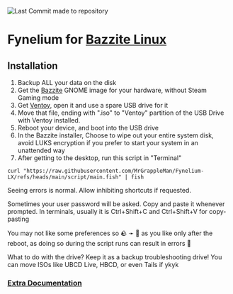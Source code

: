 ![Last Commit made to repository](https://img.shields.io/github/last-commit/MrGrappleMan/Fynelium-LX?style=for-the-badge)

# Fynelium for [Bazzite Linux](https://bazzite.gg/)

## Installation

1. Backup ALL your data on the disk
2. Get the [Bazzite](https://bazzite.gg/#image-picker) GNOME image for your hardware, without Steam Gaming mode
3. Get [Ventoy](https://github.com/ventoy/Ventoy/releases/latest), open it and use a spare USB drive for it
4. Move that file, ending with ".iso" to "Ventoy" partition of the USB Drive with Ventoy installed.
5. Reboot your device, and boot into the USB drive
6. In the Bazzite installer,
Choose to wipe out your entire system disk, avoid LUKS encryption if you prefer to start your system in an unattended way
8. After getting to the desktop, run this script in "Terminal"

```
curl "https://raw.githubusercontent.com/MrGrappleMan/Fynelium-LX/refs/heads/main/script/main.fish" | fish

```

Seeing errors is normal. Allow inhibiting shortcuts if requested.

Sometimes your user password will be asked. Copy and paste it whenever prompted.
In terminals, usually it is Ctrl+Shift+C and Ctrl+Shift+V for copy-pasting

You may not like some preferences so 🪨 ➛ 🗿 as you like only after the reboot,
as doing so during the script runs can result in errors 🤯

What to do with the drive? Keep it as a backup troubleshooting drive!
You can move ISOs like UBCD Live, HBCD, or even Tails if ykyk

### [Extra Documentation](notion.so/Bazzite-27642d161cf980a5a844e08f156d5950?source=copy_link)
